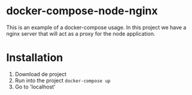 # docker-compose-node-nginx

This is an example of a docker-compose usage. In this project we have a nginx server that will act as a proxy for the node application.

# Installation
1. Download de project
2. Run into the project ``` docker-compose up ```
3. Go to 'localhost'
